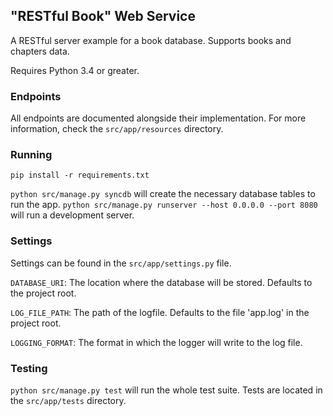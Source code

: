 ## "RESTful Book" Web Service

A RESTful server example for a book database. Supports books and chapters data.

Requires Python 3.4 or greater.

### Endpoints
All endpoints are documented alongside their implementation. For more information, check the `src/app/resources` directory.

### Running

`pip install -r requirements.txt`

`python src/manage.py syncdb` will create the necessary database tables to run the app.
`python src/manage.py runserver --host 0.0.0.0 --port 8080` will run a development server.

### Settings
Settings can be found in the `src/app/settings.py` file.

`DATABASE_URI`: The location where the database will be stored. Defaults to the project root.

`LOG_FILE_PATH`: The path of the logfile. Defaults to the file 'app.log' in the project root.

`LOGGING_FORMAT`: The format in which the logger will write to the log file.

### Testing

`python src/manage.py test` will run the whole test suite. Tests are located in the `src/app/tests` directory.
